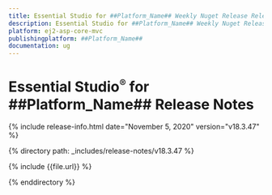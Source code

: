 ```yaml
---
title: Essential Studio for ##Platform_Name## Weekly Nuget Release Release Notes  
description: Essential Studio for ##Platform_Name## Weekly Nuget Release Release Notes  
platform: ej2-asp-core-mvc
publishingplatform: ##Platform_Name##
documentation: ug
---
```


# Essential Studio<sup style="font-size:70%">&reg;</sup> for  ##Platform_Name##  Release Notes  

{% include release-info.html date="November 5, 2020"   version="v18.3.47"  %} 

{% directory path: _includes/release-notes/v18.3.47 %}

{% include {{file.url}} %}

{% enddirectory %}
